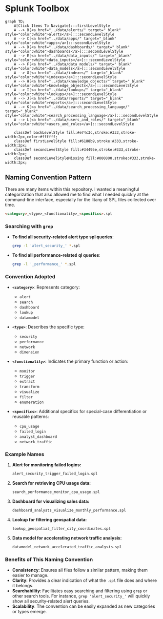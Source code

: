 # Splunk Toolbox

```mermaid
graph TD;
    A[Click Items To Navigate]:::firstLevelStyle
    A --> B[<a href="../data/alerts/" target="_blank" style="color:white">alerts</a>]:::secondLevelStyle
    A --> C[<a href="../data/apps/" target="_blank" style="color:white">apps</a>]:::secondLevelStyle
    A --> D[<a href="../data/dashboards/" target="_blank" style="color:white">dashboards</a>]:::secondLevelStyle
    A --> E[<a href="../data/data_inputs/" target="_blank" style="color:white">data_inputs</a>]:::secondLevelStyle
    A --> F[<a href="../data/data_models/" target="_blank" style="color:white">data_models</a>]:::secondLevelStyle
    A --> G[<a href="../data/indexes/" target="_blank" style="color:white">indexes</a>]:::secondLevelStyle
    A --> H[<a href="../data/knowledge_objects/" target="_blank" style="color:white">knowledge_objects</a>]:::secondLevelStyle
    A --> I[<a href="../data/lookups/" target="_blank" style="color:white">lookups</a>]:::secondLevelStyle
    A --> J[<a href="../data/reports/" target="_blank" style="color:white">reports</a>]:::secondLevelStyle
    A --> K[<a href="../data/search_processing_language/" target="_blank" style="color:white">search_processing_language</a>]:::secondLevelStyle
    A --> L[<a href="../data/users_and_roles/" target="_blank" style="color:white">users_and_roles</a>]:::secondLevelStyle

    classDef backLevelStyle fill:#e74c3c,stroke:#333,stroke-width:2px,color:#ffffff;
    classDef firstLevelStyle fill:#6188b9,stroke:#333,stroke-width:2px;
    classDef secondLevelStyle fill:#34495e,stroke:#333,stroke-width:2px;
    classDef secondLevelStyleMissing fill:#000000,stroke:#333,stroke-width:2px;
```

## Naming Convention Pattern

There are many items within this repository. I wanted a meaningful categorization that also allowed me to find what I needed quickly at the command-line interface, especially for the litany of SPL files collected over time.

```markdown
<category>_<type>_<functionality>_<specifics>.spl
```

### Searching with `grep`

- **To find all security-related alert type spl queries**:

  ```bash
  grep -l 'alert_security_' *.spl
  ```

- **To find all performance-related ql queries**:

  ```bash
  grep -l '_performance_' *.spl
  ```

### Convention Adopted

- **`<category>`**: Represents category:
  - `alert`
  - `search`
  - `dashboard`
  - `lookup`
  - `datamodel`

- **`<type>`**: Describes the specific type:
  - `security`
  - `performance`
  - `network`
  - `dimension`

- **`<functionality>`**: Indicates the primary function or action:
  - `monitor`
  - `trigger`
  - `extract`
  - `transform`
  - `visualize`
  - `filter`
  - `enumeration`

- **`<specifics>`**: Additional specifics for special-case differentiation or reusable patterns:
  - `cpu_usage`
  - `failed_login`
  - `analyst_dashboard`
  - `network_traffic`

### Example Names

1. **Alert for monitoring failed logins:**

   ```markdown
   alert_security_trigger_failed_login.spl
   ```

2. **Search for retrieving CPU usage data:**

   ```markdown
   search_performance_monitor_cpu_usage.spl
   ```

3. **Dashboard for visualizing sales data:**

   ```markdown
   dashboard_analysts_visualize_monthly_performance.spl
   ```

4. **Lookup for filtering geospatial data:**

   ```markdown
   lookup_geospatial_filter_city_coordinates.spl
   ```

5. **Data model for accelerating network traffic analysis:**

   ```markdown
   datamodel_network_accelerated_traffic_analysis.spl
   ```

### Benefits of This Naming Convention

- **Consistency**: Ensures all files follow a similar pattern, making them easier to manage.
- **Clarity**: Provides a clear indication of what the `.spl` file does and where it belongs.
- **Searchability**: Facilitates easy searching and filtering using `grep` or other search tools. For instance, `grep 'alert_security_'` will quickly show all security-related alert queries.
- **Scalability**: The convention can be easily expanded as new categories or types emerge.
